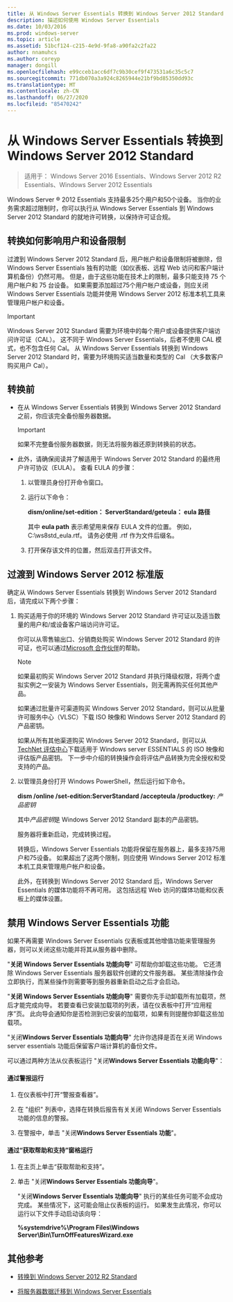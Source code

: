 ```yaml
---
title: 从 Windows Server Essentials 转换到 Windows Server 2012 Standard
description: 描述如何使用 Windows Server Essentials
ms.date: 10/03/2016
ms.prod: windows-server
ms.topic: article
ms.assetid: 51bcf124-c215-4e9d-9fa8-a90fa2c2fa22
author: nnamuhcs
ms.author: coreyp
manager: dongill
ms.openlocfilehash: e99cceb1acc6df7c9b30cef9f473531a6c35c5c7
ms.sourcegitcommit: 771db070a3a924c8265944e21bf9bd85350dd93c
ms.translationtype: MT
ms.contentlocale: zh-CN
ms.lasthandoff: 06/27/2020
ms.locfileid: "85470242"
---
```

# <a name="transition-from-windows-server-essentials-to-windows-server-2012-standard"></a>从 Windows Server Essentials 转换到 Windows Server 2012 Standard

>适用于： Windows Server 2016 Essentials、Windows Server 2012 R2 Essentials、Windows Server 2012 Essentials

 Windows Server &reg; 2012 Essentials 支持最多25个用户和50个设备。 当你的业务需求超过限制时，你可以执行从 Windows Server Essentials 到 Windows Server 2012 Standard 的就地许可转换，以保持许可证合规。

## <a name="how-the-transition-affects-user-and-device-limits"></a>转换如何影响用户和设备限制
 过渡到 Windows Server 2012 Standard 后，用户帐户和设备限制将被删除，但 Windows Server Essentials 独有的功能（如仪表板、远程 Web 访问和客户端计算机备份）仍然可用。 但是，由于这些功能在技术上的限制，最多只能支持 75 个用户帐户和 75 台设备。 如果需要添加超过75个用户帐户或设备，则应关闭 Windows Server Essentials 功能并使用 Windows Server 2012 标准本机工具来管理用户帐户和设备。

> [!IMPORTANT]
>   Windows Server 2012 Standard 需要为环境中的每个用户或设备提供客户端访问许可证（CAL）。 这不同于 Windows Server Essentials，后者不使用 CAL 模式，也不包含任何 Cal。  从 Windows Server Essentials 转换到 Windows Server 2012 Standard 时，需要为环境购买适当数量和类型的 Cal （大多数客户购买用户 Cal）。

## <a name="before-the-transition"></a>转换前

-   在从 Windows Server Essentials 转换到 Windows Server 2012 Standard 之前，你应该完全备份服务器数据。

    > [!IMPORTANT]
    >  如果不完整备份服务器数据，则无法将服务器还原到转换前的状态。

-   此外，请确保阅读并了解适用于 Windows Server 2012 Standard 的最终用户许可协议（EULA）。 查看 EULA 的步骤：

    1.  以管理员身份打开命令窗口。

    2.  运行以下命令：

         **dism/online/set-edition： ServerStandard/geteula： eula 路径**

         其中 **eula path** 表示希望用来保存 EULA 文件的位置。 例如，C:\ws8std_eula.rtf。  请务必使用 .rtf 作为文件后缀名。

    3.  打开保存该文件的位置，然后双击打开该文件。

## <a name="transition-to--windows-server-2012-standard"></a>过渡到 Windows Server 2012 标准版
 确定从 Windows Server Essentials 转换到 Windows Server 2012 Standard 后，请完成以下两个步骤：

1. 购买适用于你的环境的 Windows Server 2012 Standard 许可证以及适当数量的用户和/或设备客户端访问许可证。

    你可以从零售输出口、分销商处购买 Windows Server 2012 Standard 的许可证，也可以通过[Microsoft 合作伙伴](https://pinpoint.microsoft.com/SelectCulture.aspx)的帮助。

   > [!NOTE]
   >  如果最初购买 Windows Server 2012 Standard 并执行降级权限，将两个虚拟实例之一安装为 Windows Server Essentials，则无需再购买任何其他产品。
   >
   >  如果通过批量许可渠道购买 Windows Server 2012 Standard，则可以从批量许可服务中心（VLSC）下载 ISO 映像和 Windows Server 2012 Standard 的产品密钥。
   >
   >  如果从所有其他渠道购买 Windows Server 2012 Standard，则可以从[TechNet 评估中心](https://technet.microsoft.com/evalcenter/jj659306.aspx)下载适用于 Windows server ESSENTIALS 的 ISO 映像和评估版产品密钥。 下一步中介绍的转换操作会将评估产品转换为完全授权和受支持的产品。

2. 以管理员身份打开 Windows PowerShell，然后运行如下命令。

    **dism /online /set-edition:ServerStandard /accepteula /productkey:** *产品密钥*

    其中*产品密钥*是 Windows Server 2012 Standard 副本的产品密钥。

    服务器将重新启动，完成转换过程。

   转换后，Windows Server Essentials 功能将保留在服务器上，最多支持75用户和75设备。 如果超出了这两个限制，则应使用 Windows Server 2012 标准本机工具来管理用户帐户和设备。

   此外，在转换到 Windows Server 2012 Standard 后，Windows Server Essentials 的媒体功能将不再可用。 这包括远程 Web 访问的媒体功能和仪表板上的媒体设置。

## <a name="turn-off--windows-server-essentials-features"></a>禁用 Windows Server Essentials 功能
 如果不再需要 Windows Server Essentials 仪表板或其他增值功能来管理服务器，则可以关闭这些功能并将其从服务器中删除。

 "**关闭 Windows Server Essentials 功能向导**" 可帮助你卸载这些功能。 它还清除 Windows Server Essentials 服务器软件创建的文件服务器。  某些清除操作会立即执行，而某些操作则需要等到服务器重新启动之后才会启动。

 "**关闭 Windows Server Essentials 功能向导**" 需要你先手动卸载所有加载项，然后才能完成向导。 若要查看已安装加载项的列表，请在仪表板中打开“应用程序”页。 此向导会通知你是否检测到已安装的加载项，如果有则提醒你卸载这些加载项。

 "关闭**Windows Server Essentials 功能向导**" 允许你选择是否在关闭 Windows server essentials 功能后保留客户端计算机的备份文件。

 可以通过两种方法从仪表板运行 "关闭**Windows Server Essentials 功能向导**"：

#### <a name="from-the-alert"></a>通过警报运行

1.  在仪表板中打开“警报查看器”。

2.  在 "组织" 列表中，选择在转换后报告有关关闭 Windows Server Essentials 功能的信息的警报。

3.  在警报中，单击 "关闭**Windows Server Essentials 功能**"。

#### <a name="from-the-get-help-and-support-pane"></a>通过“获取帮助和支持”窗格运行

1. 在主页上单击“获取帮助和支持”。

2. 单击 "关闭**Windows Server Essentials 功能向导**"。

   "关闭**Windows Server Essentials 功能向导**" 执行的某些任务可能不会成功完成。 某些情况下，这可能会阻止仪表板的运行。 如果发生此情况，你可以运行以下文件手动启动该向导：

   **%systemdrive%\Program Files\Windows Server\Bin\TurnOffFeaturesWizard.exe**

## <a name="additional-references"></a>其他参考


-   [转换到 Windows Server 2012 R2 Standard](Transition-from-Windows-Server-2012-R2-Essentials-to-Windows-Server-2012-R2-Standard.md)

-   [将服务器数据迁移到 Windows Server Essentials](Migrate-Server-Data-to-Windows-Server-Essentials.md)


